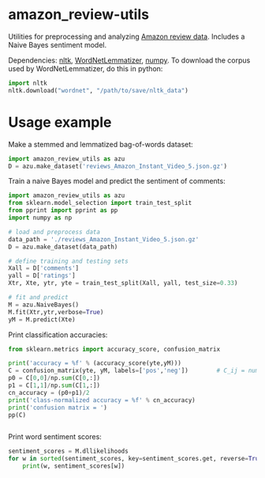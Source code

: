 # amazon_review-utils
Utilities for preprocessing and analyzing [Amazon review data](http://jmcauley.ucsd.edu/data/amazon/).  Includes a Naive Bayes sentiment model.

Dependencies: [nltk](http://www.nltk.org/), [WordNetLemmatizer](http://www.nltk.org/_modules/nltk/stem/wordnet.html), [numpy](http://www.numpy.org/).  To download the corpus used by WordNetLemmatizer, do this in python:

```python
import nltk
nltk.download("wordnet", "/path/to/save/nltk_data")
```


# Usage example
Make a stemmed and lemmatized bag-of-words dataset:

```python
import amazon_review_utils as azu
D = azu.make_dataset('reviews_Amazon_Instant_Video_5.json.gz')
```

Train a naive Bayes model and predict the sentiment of comments:
```python
import amazon_review_utils as azu
from sklearn.model_selection import train_test_split
from pprint import pprint as pp
import numpy as np

# load and preprocess data
data_path = './reviews_Amazon_Instant_Video_5.json.gz'
D = azu.make_dataset(data_path)

# define training and testing sets
Xall = D['comments']
yall = D['ratings']
Xtr, Xte, ytr, yte = train_test_split(Xall, yall, test_size=0.33)

# fit and predict
M = azu.NaiveBayes()
M.fit(Xtr,ytr,verbose=True)
yM = M.predict(Xte)
```

Print classification accuracies:
```python
from sklearn.metrics import accuracy_score, confusion_matrix

print('accuracy = %f' % (accuracy_score(yte,yM)))
C = confusion_matrix(yte, yM, labels=['pos','neg'])        # C_ij = number of times labels[i] was predicted to be labels[j]
p0 = C[0,0]/np.sum(C[0,:])
p1 = C[1,1]/np.sum(C[1,:])
cn_accuracy = (p0+p1)/2
print('class-normalized accuracy = %f' % cn_accuracy)
print('confusion matrix = ')
pp(C)
```
```bash
```

Print word sentiment scores:
```python
sentiment_scores = M.dllikelihoods
for w in sorted(sentiment_scores, key=sentiment_scores.get, reverse=True):
    print(w, sentiment_scores[w])
```
```bash

```
